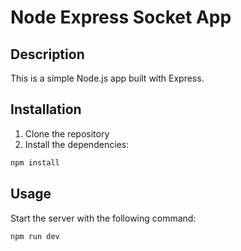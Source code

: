 # Node Express Socket App

## Description

This is a simple Node.js app built with Express.

## Installation

1. Clone the repository
2. Install the dependencies:

```sh
npm install
```

## Usage

Start the server with the following command:

```sh
npm run dev
```
